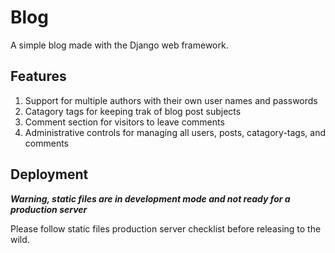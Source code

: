 # Blog
A simple blog made with the Django web framework.

## Features
1. Support for multiple authors with their own user names and passwords
2. Catagory tags for keeping trak of blog post subjects
3. Comment section for visitors to leave comments
4. Administrative controls for managing all users, posts, catagory-tags, and comments 

## Deployment
***Warning, static files are in development mode and not ready for a production server***

Please follow static files production server checklist before releasing to the wild.
